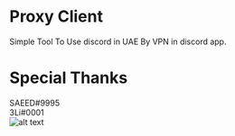 # Proxy Client
Simple Tool To Use discord in UAE By VPN in discord app.  <br>
# Special Thanks
SAEED#9995
<br>
3Li#0001
<br>
![alt text](https://cdn.discordapp.com/attachments/740613523830210655/860513625306562570/unknown.png)
